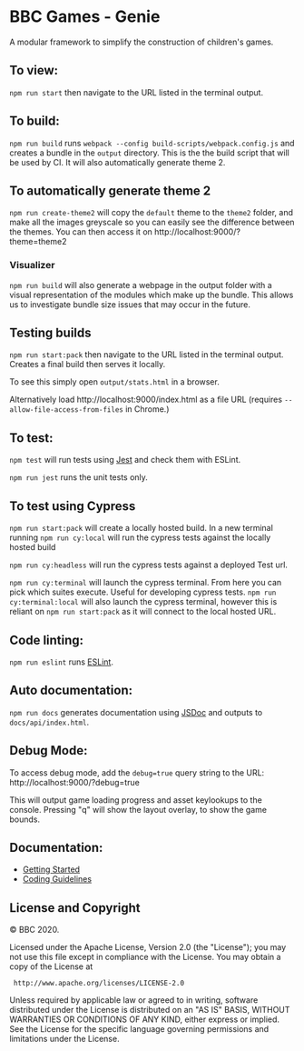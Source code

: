 # BBC Games - Genie

A modular framework to simplify the construction of children's games.

## To view:

`npm run start` then navigate to the URL listed in the terminal output.

## To build:

`npm run build` runs `webpack --config build-scripts/webpack.config.js` and creates a bundle in the `output` directory.
This is the the build script that will be used by CI. It will also automatically generate theme 2.

## To automatically generate theme 2

`npm run create-theme2` will copy the `default` theme to the `theme2` folder, and make all the images greyscale so you can easily see the difference between the themes. You can then access it on http://localhost:9000/?theme=theme2

### Visualizer

`npm run build` will also generate a webpage in the output folder with a visual representation of the modules which make up the bundle. This allows us to investigate bundle size issues that may occur in the future.

## Testing builds
`npm run start:pack` then navigate to the URL listed in the terminal output. Creates a final build then serves it locally.

To see this simply open `output/stats.html` in a browser.

Alternatively load http://localhost:9000/index.html as a file URL (requires `--allow-file-access-from-files` in Chrome.)

## To test:

`npm test` will run tests using [Jest](https://jestjs.io/) and check them with ESLint.

`npm run jest` runs the unit tests only.

## To test using Cypress

`npm run start:pack` will create a locally hosted build. In a new terminal running `npm run cy:local` will run the cypress tests against the locally hosted build

`npm run cy:headless` will run the cypress tests against a deployed Test url.

`npm run cy:terminal` will launch the cypress terminal. From here you can pick which suites execute. Useful for developing cypress tests. 
`npm run cy:terminal:local` will also launch the cypress terminal, however this is reliant on `npm run start:pack` as it will connect to the local hosted URL.

## Code linting:

`npm run eslint` runs [ESLint](https://eslint.org/).

## Auto documentation:

`npm run docs` generates documentation using [JSDoc](https://usejsdoc.org/) and outputs to `docs/api/index.html`.

## Debug Mode:

To access debug mode, add the `debug=true` query string to the URL: http://localhost:9000/?debug=true

This will output game loading progress and asset keylookups to the console. Pressing "q" will show the layout overlay, to show the game bounds.

## Documentation:

*   [Getting Started](https://github.com/bbc/genie/blob/master/docs/getting-started.md)
*   [Coding Guidelines](https://github.com/bbc/genie/blob/master/dev/docs/coding-guidelines.md)

## License and Copyright

© BBC 2020.

Licensed under the Apache License, Version 2.0 (the "License");
you may not use this file except in compliance with the License.
You may obtain a copy of the License at

     http://www.apache.org/licenses/LICENSE-2.0

Unless required by applicable law or agreed to in writing, software
distributed under the License is distributed on an "AS IS" BASIS,
WITHOUT WARRANTIES OR CONDITIONS OF ANY KIND, either express or implied.
See the License for the specific language governing permissions and
limitations under the License.
